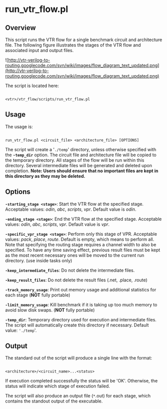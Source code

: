 # run\_vtr\_flow.pl #

## Overview ##
This script runs the VTR flow for a single benchmark circuit and architecture file.  The following figure illustrates the stages of the VTR flow and associated input and output files.

![http://vtr-verilog-to-routing.googlecode.com/svn/wiki/images/flow_diagram_text_updated.png](http://vtr-verilog-to-routing.googlecode.com/svn/wiki/images/flow_diagram_text_updated.png)

The script is located here:
```

<vtr>/vtr_flow/scripts/run_vtr_flow.pl
```

## Usage ##
The usage is:
```

run_vtr_flow.pl <circuit_file> <architecture_file> [OPTIONS]
```

The script will create a '`./temp`' directory, unless otherwise specified with the **`-temp_dir`** option.   The circuit file and architecture file will be copied to the temporary directory.  All stages of the flow will be run within this directory.  Several intermediate files will be generated and deleted upon completion.  **Note: Users should ensure that no important files are kept in this directory as they may be deleted.**

## Options ##
**`-starting_stage <stage>`**: Start the VTR flow at the specified stage.  Acceptable values: _odin_, _abc_, _scripts_, _vpr_. Default value is _odin_.

**`-ending_stage <stage>`**: End the VTR flow at the specified stage.  Acceptable values: _odin_, _abc_, _scripts_, _vpr_. Default value is _vpr_.

**`-specific_vpr_stage <stage>`**: Perform only this stage of VPR.
Acceptable values: _pack_, _place_, _route_. Default is empty, which means
to perform all. Note that specifying the routing stage requires a channel
width to also be specified. To have any time saving effect, previous result
files must be kept as the most recent necessary ones will be moved to the current run directory. (use inside tasks only)

**`-keep_intermediate_files`**: Do not delete the intermediate files.

**`-keep_result_files`**: Do not delete the result files (.net, .place, .route)

**`-track_memory_usage`**: Print out memory usage and additional statistics for each stage (**NOT** fully portable)

**`-limit_memory_usage`**: Kill benchmark if it is taking up too much memory to avoid slow disk swaps. (**NOT** fully portable)

**`-temp_dir`**: Temporary directory used for execution and intermediate files.  The script will automatically create this directory if necessary.  Default value: `'./temp`'.

## Output ##
The standard out of the script will produce a single line with the format:
```

<architecture>/<circuit_name>...<status>
```

If execution completed successfully the status will be 'OK'.  Otherwise, the status will indicate which stage of execution failed.

The script will also produce an output file (`*`.out) for each stage, which contains the standout output of the executable.